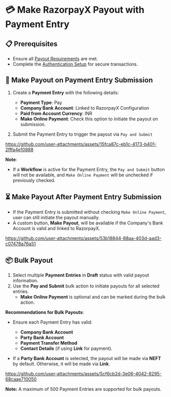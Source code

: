 # 💳 Make RazorpayX Payout with Payment Entry

## 📋 Prerequisites

- Ensure all [Payout Requirements](https://github.com/resilient-tech/razorpayx-integration/blob/version-15/docs/payout/1_requirements.md) are met.  
- Complete the [Authentication Setup](https://github.com/resilient-tech/razorpayx-integration/blob/version-15/docs/payout/2_Authentication.md) for secure transactions.  

## 🚀 Make Payout on Payment Entry Submission

1. Create a **Payment Entry** with the following details:  
   - **Payment Type**: Pay  
   - **Company Bank Account**: Linked to RazorpayX Configuration  
   - **Paid from Account Currency**: INR  
   - **Make Online Payment**: Check this option to initiate the payout on submission.  

2. Submit the Payment Entry to trigger the payout via `Pay and Submit`  

https://github.com/user-attachments/assets/15fca87c-eb1c-4173-b401-2fffa4e10888

**Note**:

- If a **Workflow** is active for the Payment Entry, the `Pay and Submit` button will not be available, and `Make Online Payment` will be unchecked if previously checked.  

## ⏳ Make Payout After Payment Entry Submission

- If the Payment Entry is submitted without checking `Make Online Payment`, user can still initiate the payout manually.  
- A custom button, **Make Payout**, will be available if the Company's Bank Account is valid and linked to RazorpayX.  

https://github.com/user-attachments/assets/53b18844-88aa-403d-aad3-c07478a76a51

## 📦 Bulk Payout

1. Select multiple **Payment Entries** in **Draft** status with valid payout information.  
2. Use the **Pay and Submit** bulk action to initiate payouts for all selected entries.  
   - **Make Online Payment** is optional and can be marked during the bulk action.  

**Recommendations for Bulk Payouts**:

- Ensure each Payment Entry has valid:  
  - **Company Bank Account**  
  - **Party Bank Account**  
  - **Payment Transfer Method**  
  - **Contact Details** (if using **Link** for payment).

- If a **Party Bank Account** is selected, the payout will be made via **NEFT** by default. Otherwise, it will be made via **Link**.  

https://github.com/user-attachments/assets/5cf6cb2d-3e06-4042-8295-68caae710050

**Note:** A maximum of 500 Payment Entries are supported for bulk payouts.

